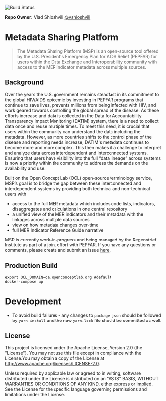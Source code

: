 ![Build Status](https://ci.openmrs.org/plugins/servlet/wittified/build-status/OCL-OM) 

**Repo Owner:** Vlad Shioshvili [@vshioshvili](https://github.com/vshioshvili)

# Metadata Sharing Platform
>The Metadata Sharing Platform (MSP) is an open-source tool offered by the U.S. President's Emergency Plan for AIDS Relief (PEPFAR) for users within the Data Exchange and Interoperability community with access to the MER Indicator metadata across multiple sources. 

## Background
Over the years the U.S. government remains steadfast in its commitment to the global HIV/AIDS epidemic by investing in PEPFAR programs that continue to save lives, prevents millions from being infected with HIV, and work geared towards controlling the global spread of the disease. As these efforts increase and data is collected in the Data for Accountability Transparency Impact Monitoring (DATIM) system, there is a need to collect data once and reuse multiple times. To meet this need, it is crucial that users within the community can understand the data including the metadata. However, as more countries shifts to the control phase of the disease and reporting needs increase, DATIM's metadata continues to become more and more complex. This then makes it a challenge to interpret and analyze data across interdependent and interconnected systems. Ensuring that users have visibility into the full “data lineage” across systems is now a priority within the community to address the demands on the availability and use.

Built on the Open Concept Lab (OCL) open-source terminology service, MSP’s goal is to bridge the gap between these interconnected and interdependent systems by providing both technical and non-technical users with
* access to the full MER metadata which includes code lists, indicators, disaggregates and calculations in one central repository
*	a unified view of the MER indicators and their metadata with the linkages across multiple data sources
*	view on how metadata changes over-time
* full MER Indicator Reference Guide narrative

MSP is currently work-in-progress and being managed by the Regenstrief Institute as part of a joint effort with PEPFAR. If you have any questions or comments, please create and submit an issue [here](https://github.com/pepfar-datim/MSP/issues).

<!--
## Deployment
##Build With 
## Release
The current release of MSP is v1.0.0. Updates and release notes are available here.
-->

## Production Build

```
export OCL_DOMAIN=qa.openconceptlab.org #default
docker-compose up
```

# Development

- To avoid build failures - any changes to `package.json` should be followed by `yarn install` and the new `yarn.lock` file should be committed as well. 

## License
This project is licensed under the Apache License, Version 2.0 (the "License"). You may not use this file except in compliance with the License.You may obtain a copy of the License at http://www.apache.org/licenses/LICENSE-2.0. 

Unless required by applicable law or agreed to in writing, software distributed under the License is distributed on an "AS IS" BASIS, WITHOUT WARRANTIES OR CONDITIONS OF ANY KIND, either express or implied. See the License for the specific language governing permissions and limitations under the License.

